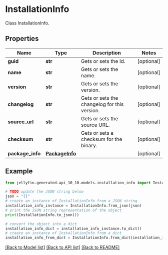# InstallationInfo

Class InstallationInfo.

## Properties

Name | Type | Description | Notes
------------ | ------------- | ------------- | -------------
**guid** | **str** | Gets or sets the Id. | [optional] 
**name** | **str** | Gets or sets the name. | [optional] 
**version** | **str** | Gets or sets the version. | [optional] 
**changelog** | **str** | Gets or sets the changelog for this version. | [optional] 
**source_url** | **str** | Gets or sets the source URL. | [optional] 
**checksum** | **str** | Gets or sets a checksum for the binary. | [optional] 
**package_info** | [**PackageInfo**](PackageInfo.md) |  | [optional] 

## Example

```python
from jellyfin.generated.api_10_10.models.installation_info import InstallationInfo

# TODO update the JSON string below
json = "{}"
# create an instance of InstallationInfo from a JSON string
installation_info_instance = InstallationInfo.from_json(json)
# print the JSON string representation of the object
print(InstallationInfo.to_json())

# convert the object into a dict
installation_info_dict = installation_info_instance.to_dict()
# create an instance of InstallationInfo from a dict
installation_info_from_dict = InstallationInfo.from_dict(installation_info_dict)
```
[[Back to Model list]](../README.md#documentation-for-models) [[Back to API list]](../README.md#documentation-for-api-endpoints) [[Back to README]](../README.md)


